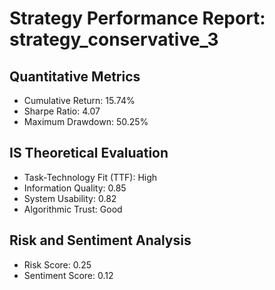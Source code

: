 # Strategy Performance Report: strategy_conservative_3

## Quantitative Metrics
- Cumulative Return: 15.74%
- Sharpe Ratio: 4.07
- Maximum Drawdown: 50.25%

## IS Theoretical Evaluation
- Task-Technology Fit (TTF): High
- Information Quality: 0.85
- System Usability: 0.82
- Algorithmic Trust: Good

## Risk and Sentiment Analysis
- Risk Score: 0.25
- Sentiment Score: 0.12
